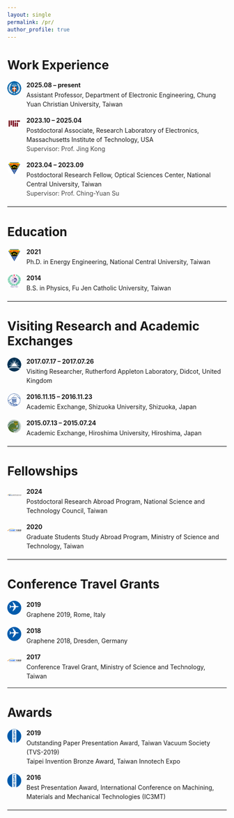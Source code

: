 ```yaml
---
layout: single
permalink: /pr/
author_profile: true
---
```


<style>
.cv-item {
  display: flex;
  gap: 12px;
  align-items: flex-start;
  margin: 10px 0 16px;
}
.cv-item .cv-logo {
  width: 32px;
  height: 32px;
  object-fit: contain;
  flex: 0 0 32px;
  margin-top: 2px;
  border-radius: 50%; /* 自動裁圓，看起來一致 */
}
.cv-item .cv-text { flex: 1; line-height: 1.5; }
.cv-item .cv-date { font-weight: 700; margin-bottom: 2px; }
hr.bold { border: 0; border-top: 2px solid #ddd; margin: 18px 0; }
</style>

Work Experience
======

<div class="cv-item">
  <img src="/images/CYCU.png" alt="CYCU" class="cv-logo">
  <div class="cv-text">
    <div class="cv-date">2025.08 – present</div>
    <div>Assistant Professor, Department of Electronic Engineering, Chung Yuan Christian University, Taiwan</div>
  </div>
</div>

<div class="cv-item">
  <img src="/images/MIT.png" alt="MIT" class="cv-logo">
  <div class="cv-text">
    <div class="cv-date">2023.10 – 2025.04</div>
    <div>Postdoctoral Associate, Research Laboratory of Electronics, Massachusetts Institute of Technology, USA<br>
    <span style="opacity:.8">Supervisor: Prof. Jing Kong</span></div>
  </div>
</div>

<div class="cv-item">
  <img src="/images/NCULogo.png" alt="NCU" class="cv-logo">
  <div class="cv-text">
    <div class="cv-date">2023.04 – 2023.09</div>
    <div>Postdoctoral Research Fellow, Optical Sciences Center, National Central University, Taiwan<br>
    <span style="opacity:.8">Supervisor: Prof. Ching-Yuan Su</span></div>
  </div>
</div>

<hr class="bold">

Education
===

<div class="cv-item">
  <img src="/images/NCULogo.png" alt="NCU" class="cv-logo">
  <div class="cv-text">
    <div class="cv-date">2021</div>
    <div>Ph.D. in Energy Engineering, National Central University, Taiwan</div>
  </div>
</div>

<div class="cv-item">
  <img src="/images/FJCU.png" alt="Fu Jen Catholic University" class="cv-logo">
  <div class="cv-text">
    <div class="cv-date">2014</div>
    <div>B.S. in Physics, Fu Jen Catholic University, Taiwan</div>
  </div>
</div>

<hr class="bold">

Visiting Research and Academic Exchanges
======

<div class="cv-item">
  <img src="/images/RAL.jpg" alt="RAL" class="cv-logo">
  <div class="cv-text">
    <div class="cv-date">2017.07.17 – 2017.07.26</div>
    <div>Visiting Researcher, Rutherford Appleton Laboratory, Didcot, United Kingdom</div>
  </div>
</div>

<div class="cv-item">
  <img src="/images/shizuoka.jpg" alt="Shizuoka University" class="cv-logo">
  <div class="cv-text">
    <div class="cv-date">2016.11.15 – 2016.11.23</div>
    <div>Academic Exchange, Shizuoka University, Shizuoka, Japan</div>
  </div>
</div>

<div class="cv-item">
  <img src="/images/hiroshima.png" alt="Hiroshima University" class="cv-logo">
  <div class="cv-text">
    <div class="cv-date">2015.07.13 – 2015.07.24</div>
    <div>Academic Exchange, Hiroshima University, Hiroshima, Japan</div>
  </div>
</div>

<hr class="bold">
  
Fellowships
======

<div class="cv-item">
  <img src="/images/NSTC.png" alt="NSTC" class="cv-logo">
  <div class="cv-text">
    <div class="cv-date">2024</div>
    <div>Postdoctoral Research Abroad Program, National Science and Technology Council, Taiwan</div>
  </div>
</div>

<div class="cv-item">
  <img src="/images/MOST.png" alt="MOST" class="cv-logo">
  <div class="cv-text">
    <div class="cv-date">2020</div>
    <div>Graduate Students Study Abroad Program, Ministry of Science and Technology, Taiwan</div>
  </div>
</div>

<hr class="bold">
  
Conference Travel Grants
======

<div class="cv-item">
 <div class="cv-logo" style="font-size:28px; background:#005BAC; color:white; border-radius:50%; width:32px; height:32px; display:flex; align-items:center; justify-content:center;">
    ✈️
  </div>
  <div class="cv-text">
    <div class="cv-date">2019</div>
    <div>Graphene 2019, Rome, Italy</div>
  </div>
</div>

<div class="cv-item">
  <div class="cv-logo" style="font-size:28px; background:#005BAC; color:white; border-radius:50%; width:32px; height:32px; display:flex; align-items:center; justify-content:center;">
    ✈️
  </div>
  <div class="cv-text">
    <div class="cv-date">2018</div>
    <div>Graphene 2018, Dresden, Germany</div>
  </div>
</div>

<div class="cv-item">
  <img src="/images/MOST.png" alt="MOST" class="cv-logo">
  <div class="cv-text">
    <div class="cv-date">2017</div>
    <div>Conference Travel Grant, Ministry of Science and Technology, Taiwan</div>
  </div>
</div>

<hr>

Awards
======

<div class="cv-item">
  <div class="cv-logo" style="font-size:28px; background:#005BAC; color:white; border-radius:50%; width:32px; height:32px; display:flex; align-items:center; justify-content:center;">
    🏅
  </div>
  <div class="cv-text">
    <div class="cv-date">2019</div>
    <div>Outstanding Paper Presentation Award, Taiwan Vacuum Society (TVS-2019)<br>
    Taipei Invention Bronze Award, Taiwan Innotech Expo</div>
  </div>
</div>

<div class="cv-item">
  <div class="cv-logo" style="font-size:28px; background:#005BAC; color:white; border-radius:50%; width:32px; height:32px; display:flex; align-items:center; justify-content:center;">
    🏅
  </div>
  <div class="cv-text">
    <div class="cv-date">2016</div>
    <div>Best Presentation Award, International Conference on Machining, Materials and Mechanical Technologies (IC3MT)</div>
  </div>
</div>

<hr class="bold">
